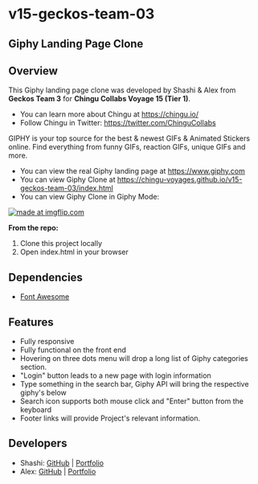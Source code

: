 # v15-geckos-team-03
## Giphy Landing Page Clone

## Overview
This Giphy landing page clone was developed by Shashi & Alex from **Geckos Team 3** for **Chingu Collabs Voyage 15 (Tier 1)**. 


* You can learn more about Chingu at https://chingu.io/ 
* Follow Chingu in Twitter: https://twitter.com/ChinguCollabs

GIPHY is your top source for the best & newest GIFs & Animated Stickers online. Find everything from funny GIFs, reaction GIFs, unique GIFs and more. 
* You can view the real Giphy landing page at https://www.giphy.com
* You can view Giphy Clone at https://chingu-voyages.github.io/v15-geckos-team-03/index.html
* You can view Giphy Clone in Giphy Mode: 


<a href="https://imgflip.com/gif/3pes1d"><img src="https://i.imgflip.com/3pes1d.gif" title="made at imgflip.com"/></a>



**From the repo:**
1. Clone this project locally
2. Open index.html in your browser

## Dependencies
* [Font Awesome](https://fontawesome.com/)

## Features
* Fully responsive
* Fully functional on the front end
* Hovering on three dots menu will drop a long list of Giphy categories section. 
* "Login" button leads to a new page with login information
* Type something in the search bar, Giphy API will bring the respective giphy's below
* Search icon supports both mouse click and "Enter" button from the keyboard
* Footer links will provide Project's relevant information. 


## Developers
* Shashi: [GitHub](https://github.com/sasigit7) | [Portfolio](https://sasiwebdev.netlify.com/)
* Alex: [GitHub](https://github.com/detoner777) | [Portfolio](https://detoner777.github.io/portfolio-page/)





